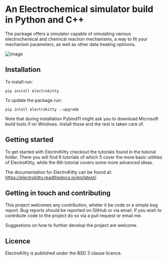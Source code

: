 # An Electrochemical simulator build in Python and C++

The package offers a simulator capable of simulating various electrochemical 
and chemical reaction mechanisms, a way to fit your mechanism parameters, as well as other 
data treating optinons.

![image](pics/layer1.png)

## Installation

To install run: 

`pip install electrokitty`

To update the package run:

`pip intall electrokitty --upgrade`

Note that during installation Pybind11 might ask you to download Microsoft build tools if on Windows.
Install those and the rest is taken care of.

## Getting started

To get started with ElectroKitty checkout the tutorials found in the tutorial folder.
There you will find 6 tutorials of which 5 cover the more basic utilities of ElectroKitty, while 
the 6th tutorial covers some more advanced ideas. 

The documentation for ElectroKitty can be found at: https://electrokitty.readthedocs.io/en/latest/.

## Getting in touch and contributing

This project welcomes any contribution, wheter it be code or a simple bug report.
Bug reports should be reported on GitHub or via email. 
If you wish to contribute code to the project do so via a pull request or email me.

Suggestions on how to further develop the project are welcome.

## Licence

ElectroKitty is published under the BSD 3 clause licence. 

